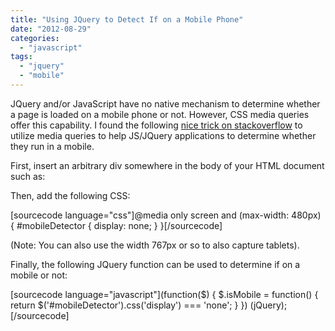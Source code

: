 ```yaml
---
title: "Using JQuery to Detect If on a Mobile Phone"
date: "2012-08-29"
categories: 
  - "javascript"
tags: 
  - "jquery"
  - "mobile"
---
```


JQuery and/or JavaScript have no native mechanism to determine whether a page is loaded on a mobile phone or not. However, CSS media queries offer this capability. I found the following [nice trick on stackoverflow](http://stackoverflow.com/a/10364620/270662) to utilize media queries to help JS/JQuery applications to determine whether they run in a mobile.

First, insert an arbitrary div somewhere in the body of your HTML document such as:

<div id="mobileDetector"></div>

Then, add the following CSS:

\[sourcecode language="css"\]@media only screen and (max-width: 480px) { #mobileDetector { display: none; } }\[/sourcecode\]

(Note: You can also use the width 767px or so to also capture tablets).

Finally, the following JQuery function can be used to determine if on a mobile or not:

\[sourcecode language="javascript"\](function($) { $.isMobile = function() { return $('#mobileDetector').css('display') === 'none'; } }) (jQuery);\[/sourcecode\]
